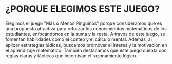 # ¿PORQUE ELEGIMOS ESTE JUEGO?

Elegimos el juego "Más o Menos Pingüinos" porque consideramos que es una propuesta atractiva para reforzar los conocimientos matemáticos de los estudiantes, enfocándonos en la suma y la resta. A través de este juego, se fomentan habilidades como el conteo y el cálculo mental. Además, al aplicar estrategias lúdicas, buscamos promover el interés y la motivación en el aprendizaje matemático. También destacamos que este juego cuenta con reglas claras y tácticas que incentivan el razonamiento lógico.

